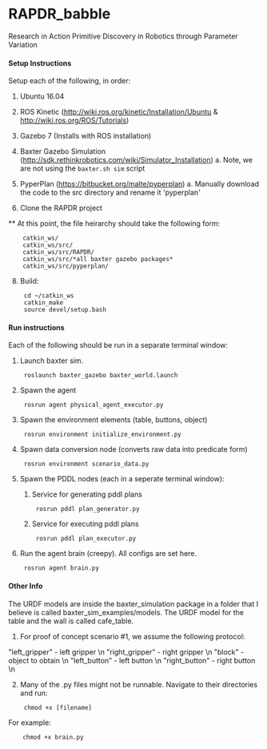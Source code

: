 # RAPDR_babble
Research in Action Primitive Discovery in Robotics through Parameter Variation

#### Setup Instructions
Setup each of the following, in order:

1. Ubuntu 16.04

2. ROS Kinetic (http://wiki.ros.org/kinetic/Installation/Ubuntu & http://wiki.ros.org/ROS/Tutorials)

3. Gazebo 7 (Installs with ROS installation) 

4. Baxter Gazebo Simulation (http://sdk.rethinkrobotics.com/wiki/Simulator_Installation)
    a. Note, we are not using the `baxter.sh sim` script

5. PyperPlan (https://bitbucket.org/malte/pyperplan)
   a. Manually download the code to the src directory and rename it 'pyperplan'

6. Clone the RAPDR project

** At this point, the file heirarchy should take the following form:

        catkin_ws/
        catkin_ws/src/
        catkin_ws/src/RAPDR/
        catkin_ws/src/*all baxter gazebo packages*
        catkin_ws/src/pyperplan/

8. Build:

        cd ~/catkin_ws
        catkin_make
        source devel/setup.bash

#### Run instructions
Each of the following should be run in a separate terminal window:

1. Launch baxter sim. 

        roslaunch baxter_gazebo baxter_world.launch

2. Spawn the agent

        rosrun agent physical_agent_executor.py
        
3. Spawn the environment elements (table, buttons, object)

        rosrun environment initialize_environment.py

4. Spawn data conversion node (converts raw data into predicate form)

        rosrun environment scenario_data.py

5. Spawn the PDDL nodes (each in a seperate terminal window):

    1. Service for generating pddl plans

            rosrun pddl plan_generator.py

    2. Service for executing pddl plans

            rosrun pddl plan_executor.py

6. Run the agent brain (creepy). All configs are set here.

        rosrun agent brain.py


#### Other Info
The URDF models are inside the baxter_simulation package in a folder that I believe is called baxter_sim_examples/models. The URDF model for the table and the wall is called cafe_table. 

1. For proof of concept scenario #1, we assume the following protocol:

"left_gripper" - left gripper \n
"right_gripper" - right gripper \n
"block" - object to obtain \n
"left_button" - left button \n
"right_button" - right button \n

2. Many of the .py files might not be runnable. Navigate to their directories and run:

        chmod +x [filename]
        
For example:

        chmod +x brain.py
        
